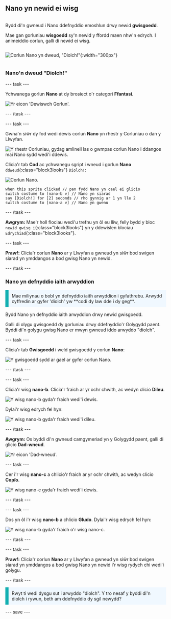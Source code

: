 ## Nano yn newid ei wisg

<div style="display: flex; flex-wrap: wrap">
<div style="flex-basis: 200px; flex-grow: 1; margin-right: 15px;">

Bydd di'n gwneud i Nano ddefnyddio emoshlun drwy newid **gwisgoedd**.

Mae gan gorluniau **wisgoedd** sy'n newid y ffordd maen nhw'n edrych. I animeiddio corlun, galli di newid ei wisg.

</div>
<div>

![Corlun Nano yn dweud, "Diolch!"](images/nano-step-2.png){:width="300px"}

</div>
</div>

### Nano'n dweud "Diolch!"

--- task ---

Ychwanega gorlun **Nano** at dy brosiect o'r categori **Ffantasi**.

![Yr eicon 'Dewiswch Gorlun'.](images/choose-sprite-menu.png)

--- /task ---

--- task ---

Gwna'n siŵr dy fod wedi dewis corlun **Nano** yn rhestr y Corluniau o dan y Llwyfan.

![Y rhestr Corluniau, gydag amlinell las o gwmpas corlun Nano i ddangos mai Nano sydd wedi'i ddewis.](images/nano-selected.png)


Clicia'r tab **Cod** ac ychwanegu sgript i wneud i gorlun **Nano** `ddweud`{:class="block3looks"} `Diolch!`:

![Corlun Nano.](images/nano-sprite.png)

```blocks3
when this sprite clicked // pan fydd Nano yn cael ei glicio
switch costume to [nano-b v] // Nano yn siarad
say [Diolch!] for [2] seconds // rho gynnig ar 1 yn lle 2
switch costume to [nano-a v] // Nano yn gwenu
```
--- /task ---

**Awgrym:** Mae'r holl flociau wedi'u trefnu yn ôl eu lliw, felly bydd y bloc `newid gwisg i`{:class="block3looks"} yn y ddewislen blociau `Edrychiad`{:class="block3looks"}.

--- task ---

**Prawf:** Clicia'r corlun **Nano** ar y Llwyfan a gwneud yn siŵr bod swigen siarad yn ymddangos a bod gwisg Nano yn newid.

--- /task ---

### Nano yn defnyddio iaith arwyddion

<p style="border-left: solid; border-width:10px; border-color: #0faeb0; background-color: aliceblue; padding: 10px;">Mae miliynau o bobl yn defnyddio iaith arwyddion i gyfathrebu. Arwydd cyffredin ar gyfer 'diolch' yw **codi dy law dde i dy geg**. 
</p>

Bydd Nano yn defnyddio iaith arwyddion drwy newid gwisgoedd.

Galli di olygu gwisgoedd dy gorluniau drwy ddefnyddio'r Golygydd paent. Byddi di'n golygu gwisg Nano er mwyn gwneud iddo arwyddo "diolch".

--- task ---

Clicia'r tab **Gwisgoedd** i weld gwisgoedd y corlun **Nano**:

![Y gwisgoedd sydd ar gael ar gyfer corlun Nano.](images/nano-costumes.png)

--- /task ---

--- task ---

Clicia'r wisg **nano-b**. Clicia'r fraich ar yr ochr chwith, ac wedyn clicio **Dileu**.

![Y wisg nano-b gyda'r fraich wedi'i dewis.](images/nano-arm-selected.png)

Dylai'r wisg edrych fel hyn:

![Y wisg nano-b gyda'r fraich wedi'i dileu.](images/nano-arm-deleted.png)

--- /task ---

**Awgrym:** Os byddi di'n gwneud camgymeriad yn y Golygydd paent, galli di glicio **Dad-wneud**.

![Yr eicon 'Dad-wneud'.](images/nano-undo.png)

--- task ---

Cer i'r wisg **nano-c** a chlicio'r fraich ar yr ochr chwith, ac wedyn clicio **Copïo**.

![Y wisg nano-c gyda'r fraich wedi'i dewis.](images/nano-c-arm-selected.png)

--- /task ---

--- task ---

Dos yn ôl i'r wisg **nano-b** a chlicio **Gludo**. Dylai'r wisg edrych fel hyn:

![Y wisg nano-b gyda'r fraich o'r wisg nano-c.](images/nano-b-new-arm.png)

--- /task ---

--- task ---

**Prawf:** Clicia'r corlun **Nano** ar y Llwyfan a gwneud yn siŵr bod swigen siarad yn ymddangos a bod gwisg Nano yn newid i'r wisg rydych chi wedi'i golygu.

--- /task ---

<p style="border-left: solid; border-width:10px; border-color: #0faeb0; background-color: aliceblue; padding: 10px;">Rwyt ti wedi dysgu sut i arwyddo "diolch". Y tro nesaf y byddi di'n diolch i rywun, beth am ddefnyddio dy sgil newydd?
</p>

--- save ---
